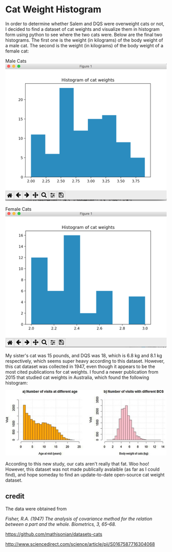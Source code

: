 # Cat Weight Histogram

In order to determine whether Salem and DQS were overweight cats or not, I decided to find a dataset of cat weights and visualize them in histogram form using python to see where the two cats were. Below are the final two histograms. The first one is the weight (in kilograms) of the body weight of a male cat. The second is the weight (in kilograms) of the body weight of a female cat:

Male Cats
![Alt text](./Male.png?raw=true "Title")

Female Cats
![Alt text](./Female.png?raw=true "Title")

My sister's cat was 15 pounds, and DQS was 18, which is 6.8 kg and 8.1 kg respectively, which seems super heavy according to this dataset. However, this cat dataset was collected in 1947, even though it appears to be the most cited publications for cat weights. I found a newer publication from 2015 that studied cat weights in Australia, which found the following histogram:

![Alt text](./newgraph.jpg?raw=true "Title")

According to this new study, our cats aren't really that fat. Woo hoo! However, this dataset was not made publically avalaible (as far as I could find), and hope someday to find an update-to-date open-source cat weight dataset.

## credit

The data were obtained from

*Fisher, R.A. (1947) The analysis of covariance method for the relation between a part and the whole. Biometrics, 3, 65–68.*

https://github.com/mathisonian/datasets-cats

http://www.sciencedirect.com/science/article/pii/S0167587716304068
